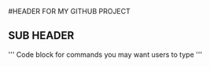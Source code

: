 #HEADER FOR MY GITHUB PROJECT
## SUB HEADER
'''
Code block for commands you may want users to type
'''
